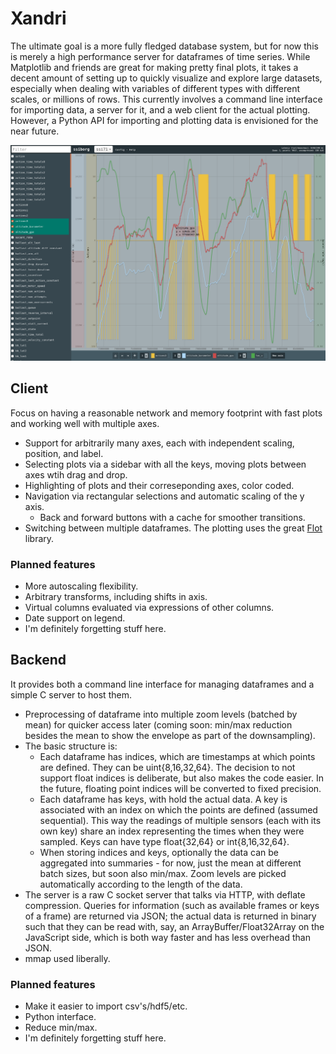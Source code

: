 # Xandri

The ultimate goal is a more fully fledged database system, but for now this is merely a high performance server for dataframes of time series. While Matplotlib and friends are great for making pretty final plots, it takes a decent amount of setting up to quickly visualize and explore large datasets, especially when dealing with variables of different types with different scales, or millions of rows. This currently involves a command line interface for importing data, a server for it, and a web client for the actual plotting. However, a Python API for importing and plotting data is envisioned for the near future.

<p align="center">
  <img src="docs/screenshot.png">
</p>

## Client
Focus on having a reasonable network and memory footprint with fast plots and working well with multiple axes.
 - Support for arbitrarily many axes, each with independent scaling, position, and label.
 - Selecting plots via a sidebar with all the keys, moving plots between axes wtih drag and drop.
 - Highlighting of plots and their correseponding axes, color coded.
 - Navigation via rectangular selections and automatic scaling of the y axis.
    - Back and forward buttons with a cache for smoother transitions.
 - Switching between multiple dataframes.
The plotting uses the great [Flot](http://flotcharts.org/) library.

### Planned features
 - More autoscaling flexibility.
 - Arbitrary transforms, including shifts in axis.
 - Virtual columns evaluated via expressions of other columns.
 - Date support on legend.
 - I'm definitely forgetting stuff here.

## Backend
It provides both a command line interface for managing dataframes and a simple C server to host them.
 - Preprocessing of dataframe into multiple zoom levels (batched by mean) for quicker access later (coming soon: min/max reduction besides the mean to show the envelope as part of the downsampling).
 - The basic structure is:
    - Each dataframe has indices, which are timestamps at which points are defined. They can be uint{8,16,32,64}. The decision to not support float indices is deliberate, but also makes the code easier. In the future, floating point indices will be converted to fixed precision.
    - Each dataframe has keys, with hold the actual data. A key is associated with an index on which the points are defined (assumed sequential). This way the readings of multiple sensors (each with its own key) share an index representing the times when they were sampled. Keys can have type float{32,64} or int{8,16,32,64}. 
    - When storing indices and keys, optionally the data can be aggregated into summaries - for now, just the mean at different batch sizes, but soon also min/max. Zoom levels are picked automatically according to the length of the data.
 - The server is a raw C socket server that talks via HTTP, with deflate compression. Queries for information (such as available frames or keys of a frame) are returned via JSON; the actual data is returned in binary such that they can be read with, say, an ArrayBuffer/Float32Array on the JavaScript side, which is both way faster and has less overhead than JSON.
 - mmap used liberally.

### Planned features
 - Make it easier to import csv's/hdf5/etc.
 - Python interface.
 - Reduce min/max.
 - I'm definitely forgetting stuff here.
